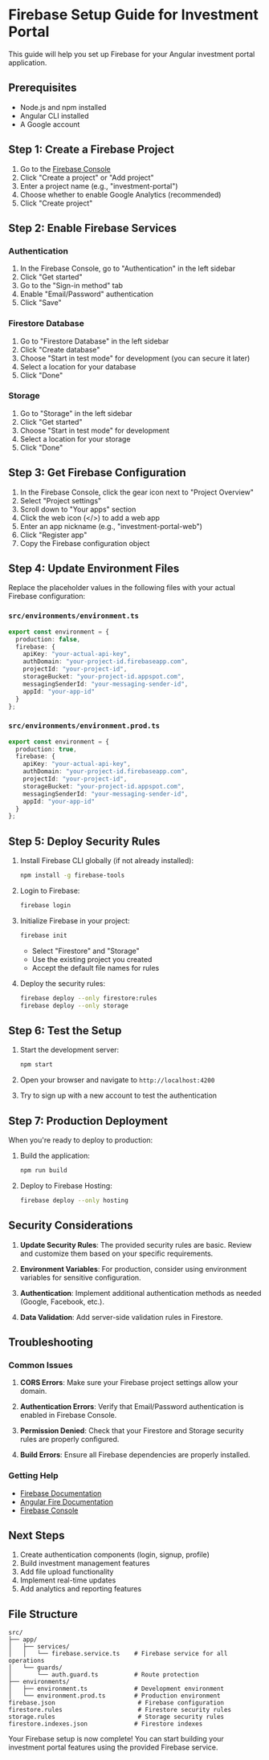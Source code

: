 # Firebase Setup Guide for Investment Portal

This guide will help you set up Firebase for your Angular investment portal application.

## Prerequisites

- Node.js and npm installed
- Angular CLI installed
- A Google account

## Step 1: Create a Firebase Project

1. Go to the [Firebase Console](https://console.firebase.google.com/)
2. Click "Create a project" or "Add project"
3. Enter a project name (e.g., "investment-portal")
4. Choose whether to enable Google Analytics (recommended)
5. Click "Create project"

## Step 2: Enable Firebase Services

### Authentication
1. In the Firebase Console, go to "Authentication" in the left sidebar
2. Click "Get started"
3. Go to the "Sign-in method" tab
4. Enable "Email/Password" authentication
5. Click "Save"

### Firestore Database
1. Go to "Firestore Database" in the left sidebar
2. Click "Create database"
3. Choose "Start in test mode" for development (you can secure it later)
4. Select a location for your database
5. Click "Done"

### Storage
1. Go to "Storage" in the left sidebar
2. Click "Get started"
3. Choose "Start in test mode" for development
4. Select a location for your storage
5. Click "Done"

## Step 3: Get Firebase Configuration

1. In the Firebase Console, click the gear icon next to "Project Overview"
2. Select "Project settings"
3. Scroll down to "Your apps" section
4. Click the web icon (</>) to add a web app
5. Enter an app nickname (e.g., "investment-portal-web")
6. Click "Register app"
7. Copy the Firebase configuration object

## Step 4: Update Environment Files

Replace the placeholder values in the following files with your actual Firebase configuration:

### `src/environments/environment.ts`
```typescript
export const environment = {
  production: false,
  firebase: {
    apiKey: "your-actual-api-key",
    authDomain: "your-project-id.firebaseapp.com",
    projectId: "your-project-id",
    storageBucket: "your-project-id.appspot.com",
    messagingSenderId: "your-messaging-sender-id",
    appId: "your-app-id"
  }
};
```

### `src/environments/environment.prod.ts`
```typescript
export const environment = {
  production: true,
  firebase: {
    apiKey: "your-actual-api-key",
    authDomain: "your-project-id.firebaseapp.com",
    projectId: "your-project-id",
    storageBucket: "your-project-id.appspot.com",
    messagingSenderId: "your-messaging-sender-id",
    appId: "your-app-id"
  }
};
```

## Step 5: Deploy Security Rules

1. Install Firebase CLI globally (if not already installed):
   ```bash
   npm install -g firebase-tools
   ```

2. Login to Firebase:
   ```bash
   firebase login
   ```

3. Initialize Firebase in your project:
   ```bash
   firebase init
   ```
   - Select "Firestore" and "Storage"
   - Use the existing project you created
   - Accept the default file names for rules

4. Deploy the security rules:
   ```bash
   firebase deploy --only firestore:rules
   firebase deploy --only storage
   ```

## Step 6: Test the Setup

1. Start the development server:
   ```bash
   npm start
   ```

2. Open your browser and navigate to `http://localhost:4200`

3. Try to sign up with a new account to test the authentication

## Step 7: Production Deployment

When you're ready to deploy to production:

1. Build the application:
   ```bash
   npm run build
   ```

2. Deploy to Firebase Hosting:
   ```bash
   firebase deploy --only hosting
   ```

## Security Considerations

1. **Update Security Rules**: The provided security rules are basic. Review and customize them based on your specific requirements.

2. **Environment Variables**: For production, consider using environment variables for sensitive configuration.

3. **Authentication**: Implement additional authentication methods as needed (Google, Facebook, etc.).

4. **Data Validation**: Add server-side validation rules in Firestore.

## Troubleshooting

### Common Issues

1. **CORS Errors**: Make sure your Firebase project settings allow your domain.

2. **Authentication Errors**: Verify that Email/Password authentication is enabled in Firebase Console.

3. **Permission Denied**: Check that your Firestore and Storage security rules are properly configured.

4. **Build Errors**: Ensure all Firebase dependencies are properly installed.

### Getting Help

- [Firebase Documentation](https://firebase.google.com/docs)
- [Angular Fire Documentation](https://github.com/angular/angularfire)
- [Firebase Console](https://console.firebase.google.com/)

## Next Steps

1. Create authentication components (login, signup, profile)
2. Build investment management features
3. Add file upload functionality
4. Implement real-time updates
5. Add analytics and reporting features

## File Structure

```
src/
├── app/
│   ├── services/
│   │   └── firebase.service.ts    # Firebase service for all operations
│   └── guards/
│       └── auth.guard.ts          # Route protection
├── environments/
│   ├── environment.ts             # Development environment
│   └── environment.prod.ts        # Production environment
firebase.json                       # Firebase configuration
firestore.rules                     # Firestore security rules
storage.rules                       # Storage security rules
firestore.indexes.json             # Firestore indexes
```

Your Firebase setup is now complete! You can start building your investment portal features using the provided Firebase service.
